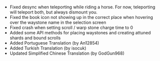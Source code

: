 - Fixed desync when teleporting while riding a horse. For now, teleporting will teleport both, but always dismount you.
- Fixed the book icon not showing up in the correct place when hovering over the waystone name in the selection screen
- Fixed crash when setting scroll / warp stone charge time to 0
- Added some API methods for placing waystones and creating attuned shards and bound scrolls
- Added Portuguese Translation (by An12854)
- Added Turkish Translation (by isocuk)
- Updated Simplified Chinese Translation (by GodGun968)